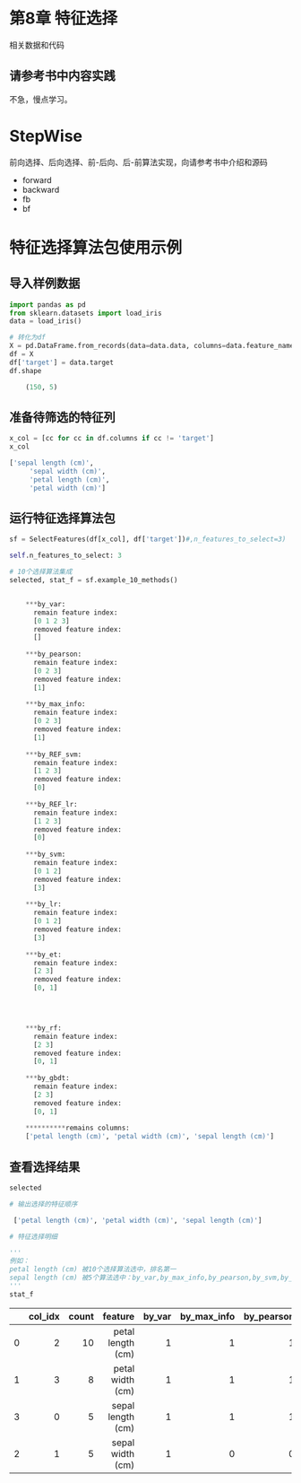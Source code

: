 # 第8章 特征选择

相关数据和代码

## 请参考书中内容实践

不急，慢点学习。

# StepWise 
前向选择、后向选择、前-后向、后-前算法实现，向请参考书中介绍和源码

- forward
- backward
- fb
- bf

# 特征选择算法包使用示例

## 导入样例数据

```python
import pandas as pd
from sklearn.datasets import load_iris
data = load_iris()

# 转化为df
X = pd.DataFrame.from_records(data=data.data, columns=data.feature_names)
df = X
df['target'] = data.target
df.shape

    (150, 5)
```

## 准备待筛选的特征列

```python
x_col = [cc for cc in df.columns if cc != 'target']
x_col

['sepal length (cm)',
     'sepal width (cm)',
     'petal length (cm)',
     'petal width (cm)']
```

## 运行特征选择算法包


```python
sf = SelectFeatures(df[x_col], df['target'])#,n_features_to_select=3)

self.n_features_to_select: 3
```

```python
# 10个选择算法集成
selected, stat_f = sf.example_10_methods()


    ***by_var:
      remain feature index:
      [0 1 2 3]
      removed feature index:
      []
    
    ***by_pearson:
      remain feature index:
      [0 2 3]
      removed feature index:
      [1]
    
    ***by_max_info:
      remain feature index:
      [0 2 3]
      removed feature index:
      [1]
    
    ***by_REF_svm:
      remain feature index:
      [1 2 3]
      removed feature index:
      [0]
    
    ***by_REF_lr:
      remain feature index:
      [1 2 3]
      removed feature index:
      [0]
    
    ***by_svm:
      remain feature index:
      [0 1 2]
      removed feature index:
      [3]
    
    ***by_lr:
      remain feature index:
      [0 1 2]
      removed feature index:
      [3]
    
    ***by_et:
      remain feature index:
      [2 3]
      removed feature index:
      [0, 1]
    



    ***by_rf:
      remain feature index:
      [2 3]
      removed feature index:
      [0, 1]
    
    ***by_gbdt:
      remain feature index:
      [2 3]
      removed feature index:
      [0, 1]
    
    **********remains columns:
    ['petal length (cm)', 'petal width (cm)', 'sepal length (cm)']
```

## 查看选择结果

```python
selected

# 输出选择的特征顺序

 ['petal length (cm)', 'petal width (cm)', 'sepal length (cm)']
```

```python
# 特征选择明细

'''
例如：
petal length (cm) 被10个选择算法选中，排名第一
sepal length (cm) 被5个算法选中：by_var,by_max_info,by_pearson,by_svm,by_lr
'''
stat_f
```


|  | col_idx | count | feature |            by_var | by_max_info | by_pearson | by_RFE_svm | by_RFE_lr | by_svm | by_lr | by_et | by_rf | by_gbdt |      |
| ------: | ------: | ----: | ------: | ----------------: | ----------: | ---------: | ---------: | --------: | -----: | ----: | ----: | ----: | ------: | ---- |
|       0 |     2 |      10 | petal length (cm) |           1 |          1 |          1 |         1 |      1 |     1 |     1 |     1 |       1 | 1    |
|       1 |     3 |       8 |  petal width (cm) |           1 |          1 |          1 |         1 |      1 |     0 |     0 |     1 |       1 | 1    |
|       3 |     0 |       5 | sepal length (cm) |           1 |          1 |          1 |         0 |      0 |     1 |     1 |     0 |       0 | 0    |
|       2 |     1 |       5 |  sepal width (cm) |           1 |          0 |          0 |         1 |      1 |     1 |     1 |     0 |       0 | 0    |
